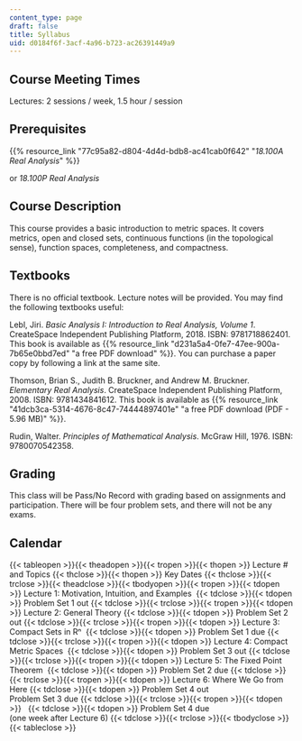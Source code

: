 ```yaml
---
content_type: page
draft: false
title: Syllabus
uid: d0184f6f-3acf-4a96-b723-ac26391449a9
---
```

## Course Meeting Times

Lectures: 2 sessions / week, 1.5 hour / session

## Prerequisites

{{% resource_link "77c95a82-d804-4d4d-bdb8-ac41cab0f642" "*18.100A Real Analysis*" %}}

or *18.100P Real Analysis*

## Course Description

This course provides a basic introduction to metric spaces. It covers metrics, open and closed sets, continuous functions (in the topological sense), function spaces, completeness, and compactness.

## Textbooks

There is no official textbook. Lecture notes will be provided. You may find the following textbooks useful:

Lebl, Jiri. *Basic Analysis I: Introduction to Real Analysis, Volume 1*. CreateSpace Independent Publishing Platform, 2018. ISBN: 9781718862401. This book is available as {{% resource_link "d231a5a4-0fe7-47ee-900a-7b65e0bbd7ed" "a free PDF download" %}}. You can purchase a paper copy by following a link at the same site.

Thomson, Brian S., Judith B. Bruckner, and Andrew M. Bruckner. *Elementary Real Analysis*. CreateSpace Independent Publishing Platform, 2008. ISBN: 9781434841612. This book is available as {{% resource_link "41dcb3ca-5314-4676-8c47-74444897401e" "a free PDF download (PDF - 5.96 MB)" %}}. 

Rudin, Walter. *Principles of Mathematical Analysis*. McGraw Hill, 1976. ISBN: 9780070542358.

## Grading

This class will be Pass/No Record with grading based on assignments and participation. There will be four problem sets, and there will not be any exams.

## Calendar

{{< tableopen >}}{{< theadopen >}}{{< tropen >}}{{< thopen >}}
Lecture # and Topics
{{< thclose >}}{{< thopen >}}
Key Dates
{{< thclose >}}{{< trclose >}}{{< theadclose >}}{{< tbodyopen >}}{{< tropen >}}{{< tdopen >}}
Lecture 1: Motivation, Intuition, and Examples 
{{< tdclose >}}{{< tdopen >}}
Problem Set 1 out
{{< tdclose >}}{{< trclose >}}{{< tropen >}}{{< tdopen >}}
Lecture 2: General Theory
{{< tdclose >}}{{< tdopen >}}
Problem Set 2 out
{{< tdclose >}}{{< trclose >}}{{< tropen >}}{{< tdopen >}}
Lecture 3: Compact Sets in Rⁿ 
{{< tdclose >}}{{< tdopen >}}
Problem Set 1 due
{{< tdclose >}}{{< trclose >}}{{< tropen >}}{{< tdopen >}}
Lecture 4: Compact Metric Spaces 
{{< tdclose >}}{{< tdopen >}}
Problem Set 3 out
{{< tdclose >}}{{< trclose >}}{{< tropen >}}{{< tdopen >}}
Lecture 5: The Fixed Point Theorem 
{{< tdclose >}}{{< tdopen >}}
Problem Set 2 due
{{< tdclose >}}{{< trclose >}}{{< tropen >}}{{< tdopen >}}
Lecture 6: Where We Go from Here
{{< tdclose >}}{{< tdopen >}}
Problem Set 4 out            
Problem Set 3 due
{{< tdclose >}}{{< trclose >}}{{< tropen >}}{{< tdopen >}}
 
{{< tdclose >}}{{< tdopen >}}
Problem Set 4 due    
(one week after Lecture 6)
{{< tdclose >}}{{< trclose >}}{{< tbodyclose >}}{{< tableclose >}}